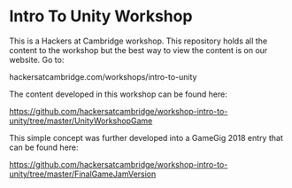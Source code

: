 # Intro To Unity Workshop

This is a Hackers at Cambridge workshop. This repository holds all the content to the workshop but the best way to view the content is on our website. Go to:

hackersatcambridge.com/workshops/intro-to-unity

The content developed in this workshop can be found here:

https://github.com/hackersatcambridge/workshop-intro-to-unity/tree/master/UnityWorkshopGame

This simple concept was further developed into a GameGig 2018 entry that can be found here:

https://github.com/hackersatcambridge/workshop-intro-to-unity/tree/master/FinalGameJamVersion
